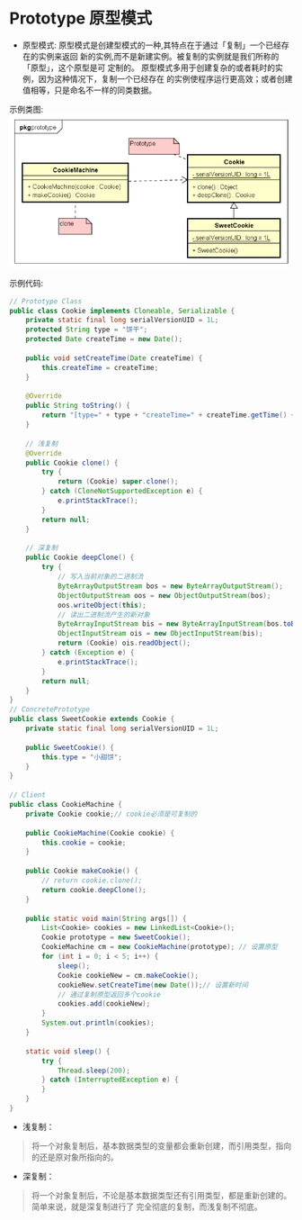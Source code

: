 # Prototype 原型模式

- 原型模式:
原型模式是创建型模式的一种,其特点在于通过「复制」一个已经存在的实例来返回
新的实例,而不是新建实例。被复制的实例就是我们所称的「原型」，这个原型是可
定制的。
原型模式多用于创建复杂的或者耗时的实例，因为这种情况下，复制一个已经存在
的实例使程序运行更高效；或者创建值相等，只是命名不一样的同类数据。


示例类图:
![SimpleFactory](images/6.Prototype_uml.png)

示例代码:
```java
// Prototype Class
public class Cookie implements Cloneable, Serializable {
	private static final long serialVersionUID = 1L;
	protected String type = "饼干";
	protected Date createTime = new Date();

	public void setCreateTime(Date createTime) {
		this.createTime = createTime;
	}

	@Override
	public String toString() {
		return "[type=" + type + "createTime=" + createTime.getTime() + "] " + hashCode();
	}

	// 浅复制
	@Override
	public Cookie clone() {
		try {
			return (Cookie) super.clone();
		} catch (CloneNotSupportedException e) {
			e.printStackTrace();
		}
		return null;
	}

	// 深复制
	public Cookie deepClone() {
		try {
			// 写入当前对象的二进制流
			ByteArrayOutputStream bos = new ByteArrayOutputStream();
			ObjectOutputStream oos = new ObjectOutputStream(bos);
			oos.writeObject(this);
			// 读出二进制流产生的新对象
			ByteArrayInputStream bis = new ByteArrayInputStream(bos.toByteArray());
			ObjectInputStream ois = new ObjectInputStream(bis);
			return (Cookie) ois.readObject();
		} catch (Exception e) {
			e.printStackTrace();
		}
		return null;
	}
}
// ConcretePrototype
public class SweetCookie extends Cookie {
	private static final long serialVersionUID = 1L;

	public SweetCookie() {
		this.type = "小甜饼";
	}
}

// Client
public class CookieMachine {
	private Cookie cookie;// cookie必须是可复制的

	public CookieMachine(Cookie cookie) {
		this.cookie = cookie;
	}

	public Cookie makeCookie() {
		// return cookie.clone();
		return cookie.deepClone();
	}

	public static void main(String args[]) {
		List<Cookie> cookies = new LinkedList<Cookie>();
		Cookie prototype = new SweetCookie();
		CookieMachine cm = new CookieMachine(prototype); // 设置原型
		for (int i = 0; i < 5; i++) {
			sleep();
			Cookie cookieNew = cm.makeCookie();
			cookieNew.setCreateTime(new Date());// 设置新时间
			// 通过复制原型返回多个cookie
			cookies.add(cookieNew);
		}
		System.out.println(cookies);
	}

	static void sleep() {
		try {
			Thread.sleep(200);
		} catch (InterruptedException e) {
		}
	}
}

```

- 浅复制：
> 将一个对象复制后，基本数据类型的变量都会重新创建，而引用类型，指向的还是原对象所指向的。
- 深复制：
> 将一个对象复制后，不论是基本数据类型还有引用类型，都是重新创建的。简单来说，就是深复制进行了
完全彻底的复制，而浅复制不彻底。